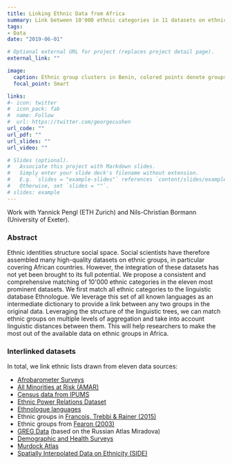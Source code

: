 ```yaml
---
title: Linking Ethnic Data from Africa 
summary: Link between 10'000 ethnic categories in 11 datasets on ethnic groups in Africa
tags:
- Data
date: "2019-06-01"

# Optional external URL for project (replaces project detail page).
external_link: ""

image:
  caption: Ethnic group clusters in Benin, colored points denote groups from different datasets
  focal_point: Smart

links:
#- icon: twitter
#  icon_pack: fab
#  name: Follow
#  url: https://twitter.com/georgecushen
url_code: ""
url_pdf: ""
url_slides: ""
url_video: ""

# Slides (optional).
#   Associate this project with Markdown slides.
#   Simply enter your slide deck's filename without extension.
#   E.g. `slides = "example-slides"` references `content/slides/example-slides.md`.
#   Otherwise, set `slides = ""`.
# slides: example
---
```

Work with Yannick Pengl (ETH Zurich) and Nils-Christian Bormann (University of Exeter).

### Abstract

Ethnic identities structure social space. Social scientists have therefore assembled many 
high-quality datasets on ethnic groups, in particular covering African countries. 
However, the integration of these datasets has not yet been brought to its full potential. 
We propose a consistent and comprehensive matching of 10'000 ethnic categories in the 
eleven most prominent datasets. We first match all ethnic categories to the linguistic 
database Ethnologue. We leverage this set of all known languages as an intermediate 
dictionary to provide a link between any two groups in the original data. Leveraging the 
structure of the linguistic trees, we can match ethnic groups on multiple levels of 
aggregation and take into account linguistic distances between them. This will help 
researchers to make the most out of the available data on ethnic groups in Africa. 

### Interlinked datasets

In total, we link ethnic lists drawn from eleven data sources:

* [Afrobarometer Surveys](http://www.afrobarometer.org/)
* [All Minorities at Risk (AMAR)](https://cidcm.umd.edu/research/all-minorities-risk-project)
* [Census data from IPUMS](https://international.ipums.org/international/index.shtml)
* [Ethnic Power Relations Dataset](https://growup.ethz.ch/)
* [Ethnologue languages](https://www.ethnologue.com/)
* Ethnic groups in [Francois, Trebbi & Rainer (2015)](https://doi.org/10.3982/ECTA11237)
* Ethnic groups from [Fearon (2003)](https://web.stanford.edu/group/ethnic/publicdata/publicdata.html)
* [GREG Data](https://icr.ethz.ch/data/greg/) (based on the Russian Atlas Miradova)
* [Demographic and Health Surveys](https://dhsprogram.com/data/)
* [Murdock Atlas](https://worldmap.harvard.edu/data/geonode:Murdock_EA_2011_vkZ)
* [Spatially Interpolated Data on Ethnicity (SIDE)](http://side.ethz.ch)




